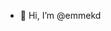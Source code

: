 - 👋 Hi, I’m @emmekd
<!---
emmekd/emmekd is a ✨ special ✨ repository because its `README.md` (this file) appears on your GitHub profile.
You can click the Preview link to take a look at your changes.
--->
